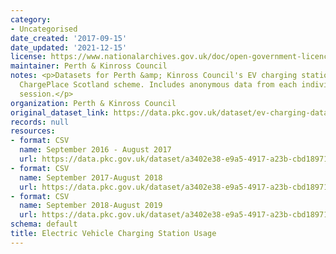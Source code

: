 ```yaml
---
category:
- Uncategorised
date_created: '2017-09-15'
date_updated: '2021-12-15'
license: https://www.nationalarchives.gov.uk/doc/open-government-licence/version/3/
maintainer: Perth & Kinross Council
notes: <p>Datasets for Perth &amp; Kinross Council's EV charging stations under the
  ChargePlace Scotland scheme. Includes anonymous data from each individual charging
  session.</p>
organization: Perth & Kinross Council
original_dataset_link: https://data.pkc.gov.uk/dataset/ev-charging-data
records: null
resources:
- format: CSV
  name: September 2016 - August 2017
  url: https://data.pkc.gov.uk/dataset/a3402e38-e9a5-4917-a23b-cbd18971754d/resource/d0bc0302-90e5-4f8c-bc2e-b54e648b88b6/download/electricvehiclechargecorrected.csv
- format: CSV
  name: September 2017-August 2018
  url: https://data.pkc.gov.uk/dataset/a3402e38-e9a5-4917-a23b-cbd18971754d/resource/f5f95c50-2ca1-436d-bd6e-1c5f8317ac9b/download/sept17toaug18standardisedcorrected.csv
- format: CSV
  name: September 2018-August 2019
  url: https://data.pkc.gov.uk/dataset/a3402e38-e9a5-4917-a23b-cbd18971754d/resource/845fe22f-19f4-499b-b8bc-8812a763e660/download/sept18toaug19standardisedcorrected.csv
schema: default
title: Electric Vehicle Charging Station Usage
---
```

